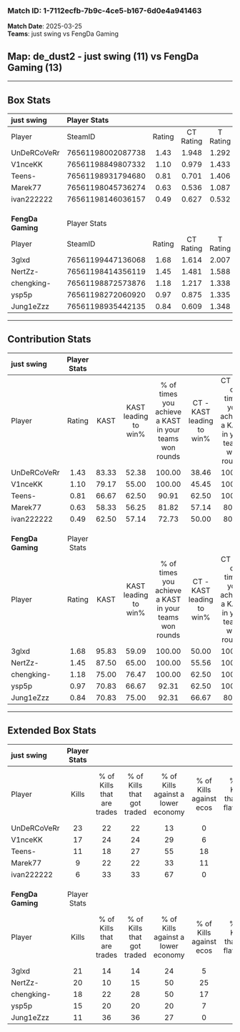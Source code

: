 ### Match ID: 1-7112ecfb-7b9c-4ce5-b167-6d0e4a941463  
**Match Date**: 2025-03-25  
**Teams**: just swing vs FengDa Gaming  

## **Map**: de_dust2 - just swing (11) vs FengDa Gaming (13)  
---  

## Box Stats  

| **just swing**    | Player Stats      |        |           |          |       |      |       |         |        |      |     |
| :- | :- | :-: | :-: | :-: | :-: | :-: | :-: | :-: | :-: | :-: | :-: |
| Player            | SteamID           | Rating | CT Rating | T Rating | KAST  | ADR  | Kills | Assists | Deaths | K/D  | HS% |
| UnDeRCoVeRr       | 76561198002087738 |  1.43  |   1.948   |  1.292   | 83.33 | 99.4 |  23   |    3    |   18   | 1.28 | 56  |
| V1nceKK           | 76561198849807332 |  1.10  |   0.979   |  1.433   | 79.17 | 64.0 |  17   |    4    |   17   | 1.00 | 29  |
| Teens-            | 76561198931794680 |  0.81  |   0.701   |  1.406   | 66.67 | 62.0 |  11   |    5    |   16   | 0.69 | 72  |
| Marek77           | 76561198045736274 |  0.63  |   0.536   |  1.087   | 58.33 | 56.0 |   9   |    4    |   17   | 0.53 | 55  |
| ivan222222        | 76561198146036157 |  0.49  |   0.627   |  0.532   | 62.50 | 39.8 |   6   |    6    |   18   | 0.33 | 16  |
|                   |                   |        |           |          |       |      |       |         |        |      |     |
|                   |                   |        |           |          |       |      |       |         |        |      |     |
|                   |                   |        |           |          |       |      |       |         |        |      |     |
| **FengDa Gaming** | Player Stats      |        |           |          |       |      |       |         |        |      |     |
| Player            | SteamID           | Rating | CT Rating | T Rating | KAST  | ADR  | Kills | Assists | Deaths | K/D  | HS% |
| 3glxd             | 76561199447136068 |  1.68  |   1.614   |  2.007   | 95.83 | 89.5 |  21   |    7    |   7    | 3.00 | 33  |
| NertZz-           | 76561198414356119 |  1.45  |   1.481   |  1.588   | 87.50 | 92.0 |  20   |    5    |   13   | 1.54 | 25  |
| chengking-        | 76561198872573876 |  1.18  |   1.217   |  1.338   | 75.00 | 69.0 |  18   |    3    |   14   | 1.29 | 66  |
| ysp5p             | 76561198272060920 |  0.97  |   0.875   |  1.335   | 70.83 | 66.0 |  15   |    4    |   17   | 0.88 | 60  |
| Jung1eZzz         | 76561198935442135 |  0.84  |   0.609   |  1.348   | 70.83 | 64.7 |  11   |    4    |   16   | 0.69 | 27  |
---  

## Contribution Stats  

| **just swing**    | Player Stats |       |                      |                                                        |                           |                                                             |                          |                                                            |
| :- | :-: | :-: | :-: | :-: | :-: | :-: | :-: | :-: |
| Player            |    Rating    | KAST  | KAST leading to win% | % of times you achieve a KAST in your teams won rounds | CT - KAST leading to win% | CT - % of times you achieve a KAST in your teams won rounds | T - KAST leading to win% | T - % of times you achieve a KAST in your teams won rounds |
| UnDeRCoVeRr       |     1.43     | 83.33 |        52.38         |                         100.00                         |           38.46           |                           100.00                            |          75.00           |                           100.00                           |
| V1nceKK           |     1.10     | 79.17 |        55.00         |                         100.00                         |           45.45           |                           100.00                            |          66.67           |                           100.00                           |
| Teens-            |     0.81     | 66.67 |        62.50         |                         90.91                          |           62.50           |                           100.00                            |          62.50           |                           83.33                            |
| Marek77           |     0.63     | 58.33 |        56.25         |                         81.82                          |           57.14           |                            80.00                            |          55.56           |                           83.33                            |
| ivan222222        |     0.49     | 62.50 |        57.14         |                         72.73                          |           50.00           |                            80.00                            |          66.67           |                           66.67                            |
|                   |              |       |                      |                                                        |                           |                                                             |                          |                                                            |
|                   |              |       |                      |                                                        |                           |                                                             |                          |                                                            |
|                   |              |       |                      |                                                        |                           |                                                             |                          |                                                            |
| **FengDa Gaming** | Player Stats |       |                      |                                                        |                           |                                                             |                          |                                                            |
| Player            |    Rating    | KAST  | KAST leading to win% | % of times you achieve a KAST in your teams won rounds | CT - KAST leading to win% | CT - % of times you achieve a KAST in your teams won rounds | T - KAST leading to win% | T - % of times you achieve a KAST in your teams won rounds |
| 3glxd             |     1.68     | 95.83 |        59.09         |                         100.00                         |           50.00           |                           100.00                            |          66.67           |                           100.00                           |
| NertZz-           |     1.45     | 87.50 |        65.00         |                         100.00                         |           55.56           |                           100.00                            |          72.73           |                           100.00                           |
| chengking-        |     1.18     | 75.00 |        76.47         |                         100.00                         |           62.50           |                           100.00                            |          88.89           |                           100.00                           |
| ysp5p             |     0.97     | 70.83 |        66.67         |                         92.31                          |           62.50           |                           100.00                            |          70.00           |                           87.50                            |
| Jung1eZzz         |     0.84     | 70.83 |        75.00         |                         92.31                          |           66.67           |                            80.00                            |          80.00           |                           100.00                           |
---  

## Extended Box Stats  

| **just swing**    | Player Stats |                            |                            |                                    |                         |                              |                                 |        |                             |                                     |                          |                               |                            |
| :- | :-: | :-: | :-: | :-: | :-: | :-: | :-: | :-: | :-: | :-: | :-: | :-: | :-: |
| Player            |    Kills     | % of Kills that are trades | % of Kills that got traded | % of Kills against a lower economy | % of Kills against ecos | % of Kills that are flawless | % of Kills that are close duels | Deaths | % of Deaths that get traded | % of Deaths against a lower economy | % of Deaths against ecos | % of Deaths that are flawless | % of Deaths that are close |
| UnDeRCoVeRr       |      23      |             22             |             22             |                 13                 |            0            |              74              |                4                |   18   |             28              |                 33                  |            6             |              61               |             6              |
| V1nceKK           |      17      |             24             |             24             |                 29                 |            6            |              71              |               12                |   17   |              6              |                 18                  |            6             |              94               |             6              |
| Teens-            |      11      |             18             |             27             |                 55                 |           18            |              82              |                9                |   16   |             31              |                 25                  |            6             |              69               |             13             |
| Marek77           |      9       |             22             |             22             |                 33                 |           11            |              67              |               22                |   17   |             18              |                 24                  |            6             |              65               |             12             |
| ivan222222        |      6       |             33             |             33             |                 67                 |            0            |              67              |               33                |   18   |             22              |                 22                  |            6             |              56               |             11             |
|                   |              |                            |                            |                                    |                         |                              |                                 |        |                             |                                     |                          |                               |                            |
|                   |              |                            |                            |                                    |                         |                              |                                 |        |                             |                                     |                          |                               |                            |
|                   |              |                            |                            |                                    |                         |                              |                                 |        |                             |                                     |                          |                               |                            |
| **FengDa Gaming** | Player Stats |                            |                            |                                    |                         |                              |                                 |        |                             |                                     |                          |                               |                            |
| Player            |    Kills     | % of Kills that are trades | % of Kills that got traded | % of Kills against a lower economy | % of Kills against ecos | % of Kills that are flawless | % of Kills that are close duels | Deaths | % of Deaths that get traded | % of Deaths against a lower economy | % of Deaths against ecos | % of Deaths that are flawless | % of Deaths that are close |
| 3glxd             |      21      |             14             |             14             |                 24                 |            5            |              81              |               10                |   7    |             29              |                 29                  |            0             |              100              |             14             |
| NertZz-           |      20      |             10             |             15             |                 50                 |           25            |              70              |                0                |   13   |             15              |                 23                  |            0             |              69               |             8              |
| chengking-        |      18      |             22             |             28             |                 50                 |           17            |              44              |                6                |   14   |             21              |                 29                  |            0             |              71               |             7              |
| ysp5p             |      15      |             20             |             20             |                 20                 |            7            |              80              |                0                |   17   |             29              |                 35                  |            12            |              65               |             0              |
| Jung1eZzz         |      11      |             36             |             36             |                 27                 |            0            |              82              |               18                |   16   |             25              |                 31                  |            6             |              75               |             13             |
